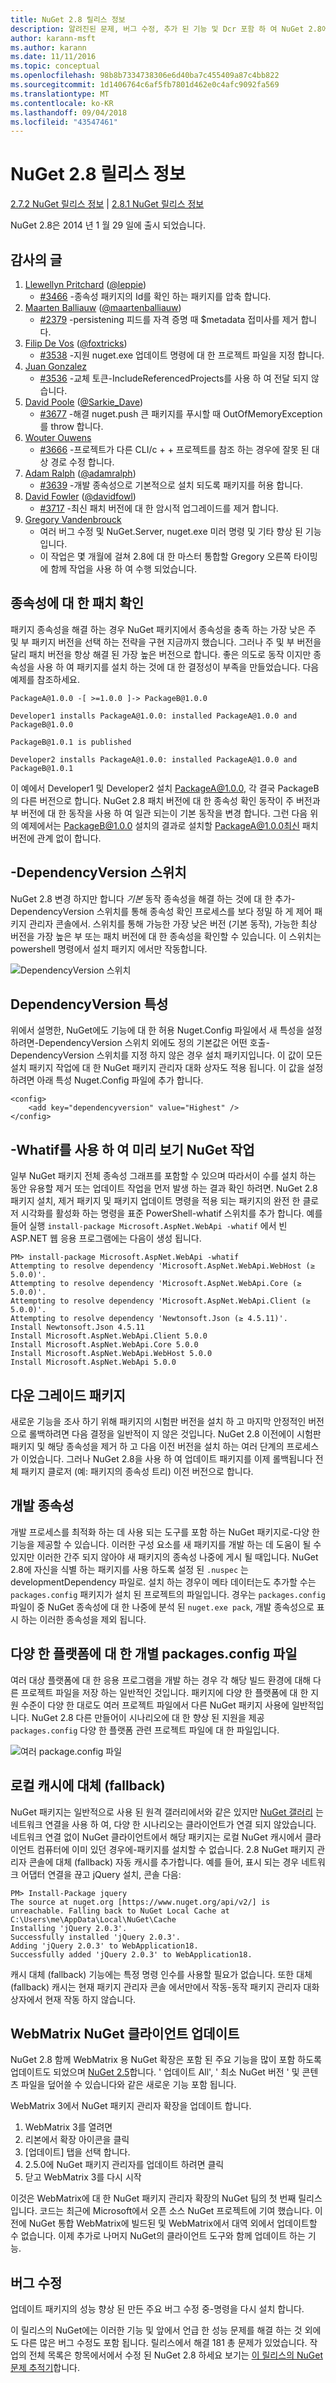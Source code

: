 ```yaml
---
title: NuGet 2.8 릴리스 정보
description: 알려진된 문제, 버그 수정, 추가 된 기능 및 Dcr 포함 하 여 NuGet 2.8에 대 한 릴리스 정보입니다.
author: karann-msft
ms.author: karann
ms.date: 11/11/2016
ms.topic: conceptual
ms.openlocfilehash: 98b8b7334738306e6d40ba7c455409a87c4bb822
ms.sourcegitcommit: 1d1406764c6af5fb7801d462e0c4afc9092fa569
ms.translationtype: MT
ms.contentlocale: ko-KR
ms.lasthandoff: 09/04/2018
ms.locfileid: "43547461"
---
```

# <a name="nuget-28-release-notes"></a>NuGet 2.8 릴리스 정보

[2.7.2 NuGet 릴리스 정보](../release-notes/nuget-2.7.2.md) | [2.8.1 NuGet 릴리스 정보](../release-notes/nuget-2.8.1.md)

NuGet 2.8은 2014 년 1 월 29 일에 출시 되었습니다.

## <a name="acknowledgements"></a>감사의 글

1. [Llewellyn Pritchard](https://www.codeplex.com/site/users/view/leppie) ([@leppie](https://twitter.com/leppie))
    - [#3466](https://nuget.codeplex.com/workitem/3466) -종속성 패키지의 Id를 확인 하는 패키지를 압축 합니다.
2. [Maarten Balliauw](https://www.codeplex.com/site/users/view/maartenba) ([@maartenballiauw](https://twitter.com/maartenballiauw))
    - [#2379](https://nuget.codeplex.com/workitem/2379) -persistening 피드를 자격 증명 때 $metadata 접미사를 제거 합니다.
3. [Filip De Vos](https://www.codeplex.com/site/users/view/FilipDeVos) ([@foxtricks](https://twitter.com/foxtricks))
    - [#3538](http://nuget.codeplex.com/workitem/3538) -지원 nuget.exe 업데이트 명령에 대 한 프로젝트 파일을 지정 합니다.
4. [Juan Gonzalez](https://www.codeplex.com/site/users/view/jjgonzalez)
    - [#3536](http://nuget.codeplex.com/workitem/3536) -교체 토큰-IncludeReferencedProjects를 사용 하 여 전달 되지 않습니다.
5. [David Poole](https://www.codeplex.com/site/users/view/Sarkie) ([@Sarkie_Dave](https://twitter.com/Sarkie_Dave))
    - [#3677](http://nuget.codeplex.com/workitem/3677) -해결 nuget.push 큰 패키지를 푸시할 때 OutOfMemoryException를 throw 합니다.
6. [Wouter Ouwens](https://www.codeplex.com/site/users/view/Despotes)
    - [#3666](http://nuget.codeplex.com/workitem/3666) -프로젝트가 다른 CLI/c + + 프로젝트를 참조 하는 경우에 잘못 된 대상 경로 수정 합니다.
7. [Adam Ralph](http://www.codeplex.com/site/users/view/adamralph) ([@adamralph](https://twitter.com/adamralph))
    - [#3639](https://nuget.codeplex.com/workitem/3639) -개발 종속성으로 기본적으로 설치 되도록 패키지를 허용 합니다.
8. [David Fowler](https://www.codeplex.com/site/users/view/dfowler) ([@davidfowl](https://twitter.com/davidfowl))
    - [#3717](https://nuget.codeplex.com/workitem/3717) -최신 패치 버전에 대 한 암시적 업그레이드를 제거 합니다.
9. [Gregory Vandenbrouck](https://www.codeplex.com/site/users/view/vdbg)
    - 여러 버그 수정 및 NuGet.Server, nuget.exe 미러 명령 및 기타 향상 된 기능입니다.
    - 이 작업은 몇 개월에 걸쳐 2.8에 대 한 마스터 통합할 Gregory 오른쪽 타이밍에 함께 작업을 사용 하 여 수행 되었습니다.

## <a name="patch-resolution-for-dependencies"></a>종속성에 대 한 패치 확인

패키지 종속성을 해결 하는 경우 NuGet 패키지에서 종속성을 충족 하는 가장 낮은 주 및 부 패키지 버전을 선택 하는 전략을 구현 지금까지 했습니다. 그러나 주 및 부 버전을 달리 패치 버전을 항상 해결 된 가장 높은 버전으로 합니다. 좋은 의도로 동작 이지만 종속성을 사용 하 여 패키지를 설치 하는 것에 대 한 결정성이 부족을 만들었습니다. 다음 예제를 참조하세요.

    PackageA@1.0.0 -[ >=1.0.0 ]-> PackageB@1.0.0

    Developer1 installs PackageA@1.0.0: installed PackageA@1.0.0 and PackageB@1.0.0

    PackageB@1.0.1 is published

    Developer2 installs PackageA@1.0.0: installed PackageA@1.0.0 and PackageB@1.0.1

이 예에서 Developer1 및 Developer2 설치 PackageA@1.0.0, 각 결국 PackageB의 다른 버전으로 합니다. NuGet 2.8 패치 버전에 대 한 종속성 확인 동작이 주 버전과 부 버전에 대 한 동작을 사용 하 여 일관 되는이 기본 동작을 변경 합니다. 그런 다음 위의 예제에서는 PackageB@1.0.0 설치의 결과로 설치할 PackageA@1.0.0최신 패치 버전에 관계 없이 합니다.

## <a name="-dependencyversion-switch"></a>-DependencyVersion 스위치

NuGet 2.8 변경 하지만 합니다 _기본_ 동작 종속성을 해결 하는 것에 대 한 추가-DependencyVersion 스위치를 통해 종속성 확인 프로세스를 보다 정밀 하 게 제어 패키지 관리자 콘솔에서. 스위치를 통해 가능한 가장 낮은 버전 (기본 동작), 가능한 최상 버전을 가장 높은 부 또는 패치 버전에 대 한 종속성을 확인할 수 있습니다.  이 스위치는 powershell 명령에서 설치 패키지 에서만 작동합니다.

![DependencyVersion 스위치](./media/NuGet-2.8/dependencyversion.png)

## <a name="dependencyversion-attribute"></a>DependencyVersion 특성

위에서 설명한, NuGet에도 기능에 대 한 허용 Nuget.Config 파일에서 새 특성을 설정 하려면-DependencyVersion 스위치 외에도 정의 기본값은 어떤 호출-DependencyVersion 스위치를 지정 하지 않은 경우 설치 패키지입니다. 이 값이 모든 설치 패키지 작업에 대 한 NuGet 패키지 관리자 대화 상자도 적용 됩니다. 이 값을 설정 하려면 아래 특성 Nuget.Config 파일에 추가 합니다.

    <config>
        <add key="dependencyversion" value="Highest" />
    </config>

## <a name="preview-nuget-operations-with--whatif"></a>-Whatif를 사용 하 여 미리 보기 NuGet 작업

일부 NuGet 패키지 전체 종속성 그래프를 포함할 수 있으며 따라서이 수를 설치 하는 동안 유용할 제거 또는 업데이트 작업을 먼저 발생 하는 결과 확인 하려면. NuGet 2.8 패키지 설치, 제거 패키지 및 패키지 업데이트 명령을 적용 되는 패키지의 완전 한 클로저 시각화를 활성화 하는 명령을 표준 PowerShell-whatif 스위치를 추가 합니다. 예를 들어 실행 `install-package Microsoft.AspNet.WebApi -whatif` 에서 빈 ASP.NET 웹 응용 프로그램에는 다음이 생성 됩니다.

    PM> install-package Microsoft.AspNet.WebApi -whatif
    Attempting to resolve dependency 'Microsoft.AspNet.WebApi.WebHost (≥ 5.0.0)'.
    Attempting to resolve dependency 'Microsoft.AspNet.WebApi.Core (≥ 5.0.0)'.
    Attempting to resolve dependency 'Microsoft.AspNet.WebApi.Client (≥ 5.0.0)'.
    Attempting to resolve dependency 'Newtonsoft.Json (≥ 4.5.11)'.
    Install Newtonsoft.Json 4.5.11
    Install Microsoft.AspNet.WebApi.Client 5.0.0
    Install Microsoft.AspNet.WebApi.Core 5.0.0
    Install Microsoft.AspNet.WebApi.WebHost 5.0.0
    Install Microsoft.AspNet.WebApi 5.0.0

## <a name="downgrade-package"></a>다운 그레이드 패키지

새로운 기능을 조사 하기 위해 패키지의 시험판 버전을 설치 하 고 마지막 안정적인 버전으로 롤백하려면 다음 결정을 일반적이 지 않은 것입니다. NuGet 2.8 이전에이 시험판 패키지 및 해당 종속성을 제거 하 고 다음 이전 버전을 설치 하는 여러 단계의 프로세스가 이었습니다. 그러나 NuGet 2.8을 사용 하 여 업데이트 패키지를 이제 롤백됩니다 전체 패키지 클로저 (예: 패키지의 종속성 트리) 이전 버전으로 합니다.

## <a name="development-dependencies"></a>개발 종속성

개발 프로세스를 최적화 하는 데 사용 되는 도구를 포함 하는 NuGet 패키지로-다양 한 기능을 제공할 수 있습니다. 이러한 구성 요소를 새 패키지를 개발 하는 데 도움이 될 수 있지만 이러한 간주 되지 않아야 새 패키지의 종속성 나중에 게시 될 때입니다. NuGet 2.8에 자신을 식별 하는 패키지를 사용 하도록 설정 된 `.nuspec` 는 developmentDependency 파일로. 설치 하는 경우이 메타 데이터는도 추가할 수는 `packages.config` 패키지가 설치 된 프로젝트의 파일입니다. 경우는 `packages.config` 파일이 중 NuGet 종속성에 대 한 나중에 분석 된 `nuget.exe pack`, 개발 종속성으로 표시 하는 이러한 종속성을 제외 됩니다.

## <a name="individual-packagesconfig-files-for-different-platforms"></a>다양 한 플랫폼에 대 한 개별 packages.config 파일

여러 대상 플랫폼에 대 한 응용 프로그램을 개발 하는 경우 각 해당 빌드 환경에 대해 다른 프로젝트 파일을 저장 하는 일반적인 것입니다. 패키지에 다양 한 플랫폼에 대 한 지원 수준이 다양 한 대로도 여러 프로젝트 파일에서 다른 NuGet 패키지 사용에 일반적입니다. NuGet 2.8 다른 만들어이 시나리오에 대 한 향상 된 지원을 제공 `packages.config` 다양 한 플랫폼 관련 프로젝트 파일에 대 한 파일입니다.

![여러 package.config 파일](./media/NuGet-2.8/multiple-packageconfigs.png)

## <a name="fallback-to-local-cache"></a>로컬 캐시에 대체 (fallback)

NuGet 패키지는 일반적으로 사용 된 원격 갤러리에서와 같은 있지만 [NuGet 갤러리](http://www.nuget.org/) 는 네트워크 연결을 사용 하 여, 다양 한 시나리오는 클라이언트가 연결 되지 않았습니다. 네트워크 연결 없이 NuGet 클라이언트에서 해당 패키지는 로컬 NuGet 캐시에서 클라이언트 컴퓨터에 이미 있던 경우에-패키지를 설치할 수 없습니다. 2.8 NuGet 패키지 관리자 콘솔에 대체 (fallback) 자동 캐시를 추가합니다. 예를 들어, 표시 되는 경우 네트워크 어댑터 연결을 끊고 jQuery 설치, 콘솔 다음:

    PM> Install-Package jquery
    The source at nuget.org [https://www.nuget.org/api/v2/] is unreachable. Falling back to NuGet Local Cache at C:\Users\me\AppData\Local\NuGet\Cache
    Installing 'jQuery 2.0.3'.
    Successfully installed 'jQuery 2.0.3'.
    Adding 'jQuery 2.0.3' to WebApplication18.
    Successfully added 'jQuery 2.0.3' to WebApplication18.

캐시 대체 (fallback) 기능에는 특정 명령 인수를 사용할 필요가 없습니다. 또한 대체 (fallback) 캐시는 현재 패키지 관리자 콘솔 에서만에서 작동-동작 패키지 관리자 대화 상자에서 현재 작동 하지 않습니다.

## <a name="webmatrix-nuget-client-updates"></a>WebMatrix NuGet 클라이언트 업데이트

NuGet 2.8 함께 WebMatrix 용 NuGet 확장은 포함 된 주요 기능을 많이 포함 하도록 업데이트도 되었으며 [NuGet 2.5](../release-notes/nuget-2.5.md)합니다. ' 업데이트 All', ' 최소 NuGet 버전 ' 및 콘텐츠 파일을 덮어쓸 수 있습니다와 같은 새로운 기능 포함 됩니다.

WebMatrix 3에서 NuGet 패키지 관리자 확장을 업데이트 합니다.

1. WebMatrix 3를 열려면
1. 리본에서 확장 아이콘을 클릭
1. [업데이트] 탭을 선택 합니다.
1. 2.5.0에 NuGet 패키지 관리자를 업데이트 하려면 클릭
1. 닫고 WebMatrix 3를 다시 시작

이것은 WebMatrix에 대 한 NuGet 패키지 관리자 확장의 NuGet 팀의 첫 번째 릴리스입니다.  코드는 최근에 Microsoft에서 오픈 소스 NuGet 프로젝트에 기여 했습니다. 이전에 NuGet 통합 WebMatrix에 빌드된 및 WebMatrix에서 대역 외에서 업데이트할 수 없습니다.  이제 추가로 나머지 NuGet의 클라이언트 도구와 함께 업데이트 하는 기능.

## <a name="bug-fixes"></a>버그 수정

업데이트 패키지의 성능 향상 된 만든 주요 버그 수정 중-명령을 다시 설치 합니다.

이 릴리스의 NuGet에는 이러한 기능 및 앞에서 언급 한 성능 문제를 해결 하는 것 외에도 다른 많은 버그 수정도 포함 됩니다. 릴리스에서 해결 181 총 문제가 있었습니다. 작업의 전체 목록은 항목에서에서 수정 된 NuGet 2.8 하세요 보기는 [이 릴리스의 NuGet 문제 추적기](https://nuget.codeplex.com/workitem/list/advanced?release=NuGet%202.8&status=all)합니다.
